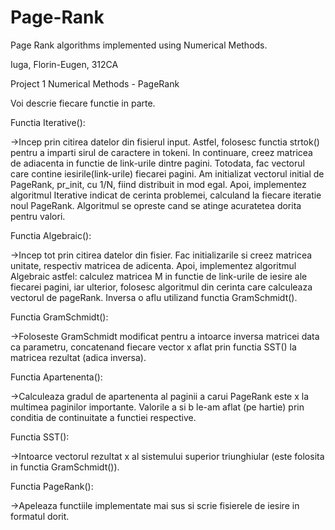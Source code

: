 # Page-Rank
Page Rank algorithms implemented using  Numerical Methods.

Iuga, Florin-Eugen, 312CA

Project 1 Numerical Methods - PageRank


Voi descrie fiecare functie in parte.

  Functia Iterative(): 

  ->Incep prin citirea datelor din fisierul input. Astfel, folosesc
  functia strtok() pentru a imparti sirul de caractere in tokeni.
  In continuare, creez matricea de adiacenta in functie de 
  link-urile dintre pagini. Totodata, fac vectorul care contine
  iesirile(link-urile) fiecarei pagini. Am initializat vectorul
  initial de PageRank, pr_init, cu 1/N, fiind distribuit in mod egal.
  Apoi, implementez algoritmul Iterative indicat de cerinta problemei,
  calculand la fiecare iteratie noul PageRank. Algoritmul se opreste
  cand se atinge acuratetea dorita pentru valori.

  Functia Algebraic():

  ->Incep tot prin citirea datelor din fisier. Fac initializarile si creez
  matricea unitate, respectiv matricea de adicenta. Apoi, implementez algoritmul
  Algebraic astfel: calculez matricea M in functie de link-urile de iesire
  ale fiecarei pagini, iar ulterior, folosesc algoritmul din cerinta care
  calculeaza vectorul de pageRank. Inversa o aflu utilizand functia GramSchmidt().

  Functia GramSchmidt():

  ->Foloseste GramSchmidt modificat pentru a intoarce inversa matricei data ca 
  parametru, concatenand fiecare vector x aflat prin functia SST() la matricea
  rezultat (adica inversa).

  Functia Apartenenta():

  ->Calculeaza gradul de apartenenta al paginii a carui PageRank este x la multimea
  paginilor importante. Valorile a si b le-am aflat (pe hartie) prin conditia de
  continuitate a functiei respective.

  Functia SST():

  ->Intoarce vectorul rezultat x al sistemului superior triunghiular (este folosita in functia
  GramSchmidt()).

  Functia PageRank():
  
  ->Apeleaza functiile implementate mai sus si scrie fisierele de iesire in formatul
  dorit.
